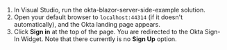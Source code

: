 1. In Visual Studio, run the okta-blazor-server-side-example solution.
2. Open your default browser to `localhost:44314` (if it doesn't automatically), and the Okta <StackSnippet snippet="applang" noSelector inline /> landing page appears.
3. Click **Sign in** at the top of the page. You are redirected to the Okta Sign-In Widget. Note that there currently is no **Sign Up** option.
